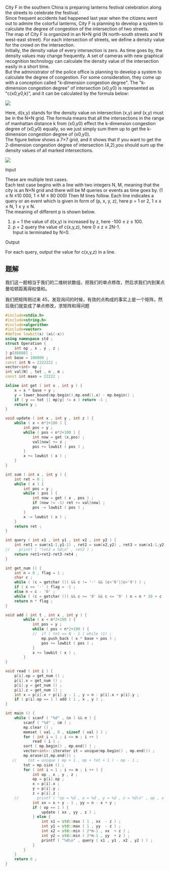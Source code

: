 City F in the southern China is preparing lanterns festival celebration along the streets to celebrate the festival.  
Since frequent accidents had happened last year when the citizens went out to admire the colorful lanterns, City F is planning to develop a system to calculate the degree of congestion of the intersection of two streets.  
The map of City F is organized in an N×N grid (N north-south streets and N west-east street). For each intersection of streets, we define a density value for the crowd on the intersection.  
Initially, the density value of every intersection is zero. As time goes by, the density values may change frequently. A set of cameras with new graphical recognition technology can calculate the density value of the intersection easily in a short time.  
But the administrator of the police office is planning to develop a system to calculate the degree of congestion. For some consideration, they come up with a conception called "k-dimension congestion degree". The "k-dimension congestion degree" of intersection (x0,y0) is represented as "c(x0,y0,k)", and it can be calculated by the formula below:  

![](https://vj.csgrandeur.cn/6927c3c55a6e64ed5b56ad968cd6d195?v=1694810199)

  
Here, d(x,y) stands for the density value on intersection (x,y) and (x,y) must be in the N×N grid. The formula means that all the intersections in the range of manhattan distance k from (x0,y0) effect the k-dimension congestion degree of (x0,y0) equally, so we just simply sum them up to get the k-dimension congestion degree of (x0,y0).  
The figure below shows a 7×7 grid, and it shows that if you want to get the 2-dimension congestion degree of intersection (4,2),you should sum up the density values of all marked intersections.  

![](https://vj.csgrandeur.cn/253598e28f9fe033c4d79bfe6023a588?v=1694810199)

  

Input

These are multiple test cases.  
Each test case begins with a line with two integers N, M, meaning that the city is an N×N grid and there will be M queries or events as time goes by. (1 ≤ N ≤10 000, 1 ≤ M ≤ 80 000) Then M lines follow. Each line indicates a query or an event which is given in form of (p, x, y, z), here p = 1 or 2, 1 ≤ x ≤ N, 1 ≤ y ≤ N.  
The meaning of different p is shown below.  
1. p = 1 the value of d(x,y) is increased by z, here -100 ≤ z ≤ 100.  
2. p = 2 query the value of c(x,y,z), here 0 ≤ z ≤ 2N-1.  
Input is terminated by N=0.  

Output

For each query, output the value for c(x,y,z) in a line.

## 题解
我们这一题相当于我们的二维树状数组，把我们的单点修改，然后求我们内到某点曼哈顿距离得权值和。

我们把矩阵侧过来 45，发现询问的时候，有效的点构成的事实上是一个矩阵，然后我们就变成了单点修改，求矩阵和得问题


```cpp
#include<stdio.h>
#include<string.h>
#include<algorithm>
#include<vector>
#define lowbit(x) (x&(-x))
using namespace std ;
struct Operation {
    int op , x , y , z ;
} p[88888] ;
int base = 100000 ;
const int N = 2222222 ;
vector<int> mp ;
int val[N] , tot , n , m ;
const int maxn = 22222 ;

inline int get ( int x , int y ) {
    x = x * base + y ;
    y = lower_bound(mp.begin(),mp.end(),x) - mp.begin() ;
    if ( y == tot || mp[y] != x ) return -1 ;
    return y ;
}

void update ( int x , int y , int z ) {
    while ( x < n*2+100 ) {
        int pos = y ;
        while ( pos < n*2+100 ) {
            int now = get (x,pos) ;
            val[now] += z ;
            pos += lowbit ( pos ) ;
        }
        x += lowbit ( x ) ;
    }
}

int sum ( int x , int y ) {
    int ret = 0 ;
    while ( x ) {
        int pos = y ;
        while ( pos ) {
            int now = get ( x , pos ) ;
            if (now != -1) ret += val[now] ;
            pos -= lowbit ( pos ) ;
        }
        x -= lowbit ( x ) ;
    }
    return ret ;
}

int query ( int x1 , int y1 , int x2 , int y2 ) {
    int ret1 = sum(x1-1,y1-1) , ret2 = sum(x2,y2) , ret3 = sum(x1-1,y2) , ret4 = sum(x2,y1-1) ;
//    printf ( "ret2 = %d\n" , ret2 ) ;
    return ret1+ret2-ret3-ret4 ;
}

int get_num () {
    int n = 0 , flag = 1 ;
    char c ;
    while ( (c = getchar ()) && c != '-' && (c<'0'||c>'9') ) ;
    if ( c == '-' ) flag = -1 ;
    else n = c - '0' ;
    while ( (c = getchar ()) && c >= '0' && c <= '9' ) n = n * 10 + c - '0' ;
    return n * flag ;
}

void add ( int t , int x , int y ) {
        while ( x < n*2+100 ) {
            int pos = y ;
            while ( pos < n*2+100 ) {
			//	if ( tot == N - 1 ) while (1) ;
                mp.push_back ( x * base + pos ) ;
                pos += lowbit ( pos ) ;
            }
            x += lowbit ( x ) ;
        }
}

void read ( int i ) {
    p[i].op = get_num () ;
    p[i].x = get_num () ;
    p[i].y = get_num () ;
    p[i].z = get_num () ;
    int x = p[i].x + p[i].y - 1 , y = n - p[i].x + p[i].y ;
    if ( p[i].op == 1 ) add ( 1 , x , y ) ;
}

int main () {
	while ( scanf ( "%d" , &n ) && n ) {
        scanf ( "%d" , &m ) ;
        mp.clear () ;
        memset ( val , 0 , sizeof ( val ) ) ;
        for ( int i = 1 ; i <= m ; i ++ )
            read ( i ) ;
        sort ( mp.begin() , mp.end() ) ;
        vector<int>::iterator it = unique(mp.begin() , mp.end()) ;
        mp.erase(it,mp.end()) ;
   //     tot = unique ( mp + 1 , mp + tot + 1 ) - mp - 1 ;
		tot = mp.size () ;
        for ( int i = 1 ; i <= m ; i ++ ) {
            int op , x , y , z ;
            op = p[i].op ;
            x = p[i].x ;
            y = p[i].y ;
            z = p[i].z ;
    //        printf ( "op = %d , x = %d , y = %d , z = %d\n" , op , x , y , p[i].z ) ;
            int xx = x + y - 1 , yy = n - x + y ;
            if ( op == 1 ) {
                update ( xx , yy , z ) ;
            } else {
                int x1 = std::max ( 1 , xx  - z ) ;
                int y1 = std::max ( 1 , yy  - z ) ;
                int x2 = std::min ( 2*n-1 , xx  + z ) ;
                int y2 = std::min ( 2*n-1 , yy  + z ) ;
                printf ( "%d\n" , query ( x1 , y1 , x2 , y2 ) ) ;
            }
        }
    }
    return 0 ;
}
```
